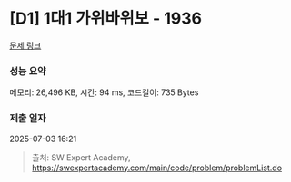 # [D1] 1대1 가위바위보 - 1936 

[문제 링크](https://swexpertacademy.com/main/code/problem/problemDetail.do?contestProbId=AV5PjKXKALcDFAUq) 

### 성능 요약

메모리: 26,496 KB, 시간: 94 ms, 코드길이: 735 Bytes

### 제출 일자

2025-07-03 16:21



> 출처: SW Expert Academy, https://swexpertacademy.com/main/code/problem/problemList.do